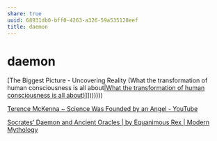 ```yaml
---
share: true
uuid: 68931db0-bff0-4263-a326-59a535128eef
title: daemon
---
```

# daemon
[The Biggest Picture - Uncovering Reality (What the transformation of human consciousness is all about|[What the transformation of human consciousness is all about)](/undefined)]]))))))

[Terence McKenna ~ Science Was Founded by an Angel - YouTube](https://www.youtube.com/watch?v=8X6_0jJbcy0)

[Socrates’ Daemon and Ancient Oracles | by Equanimous Rex | Modern Mythology](https://modernmythology.net/socratess-daemon-and-ancient-oracles-c5c080641ae5)